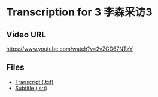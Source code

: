 # Transcription for 3 李森采访3
## Video URL
https://www.youtube.com/watch?v=2vZGD67NTzY
 
## Files
- [Transcript (.txt)](./transcript.txt)
- [Subtitle (.srt)](./transcript.srt)
